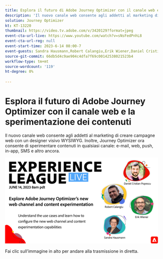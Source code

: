 ```yaml
---
title: Esplora il futuro di Adobe Journey Optimizer con il canale web e la sperimentazione dei contenuti
description: 'Il nuovo canale web consente agli addetti al marketing di creare campagne web con un designer visivo WYSIWYG. Inoltre, Journey Optimizer ora consente di sperimentare contenuti in qualsiasi canale: e-mail, web, push, in-app, SMS e altro ancora.'
solution: Journey Optimizer
kt: KT-13220
thumbnail: https://video.tv.adobe.com/v/3420129?format=jpeg
event-cta-url-live: https://www.youtube.com/watch?v=sNsFedPnhL8
event-cta-url-reg: null
event-start-time: 2023-6-14 08:00-7
event-guests: Sandra Hausmann,Robert Calangiu,Erik Wiener,Daniel Cristian Popescu
source-git-commit: 66db5d4c9ae904c4dfa7f69c00142538021523b4
workflow-type: tm+mt
source-wordcount: '119'
ht-degree: 0%

---
```


# Esplora il futuro di Adobe Journey Optimizer con il canale web e la sperimentazione dei contenuti

Il nuovo canale web consente agli addetti al marketing di creare campagne web con un designer visivo WYSIWYG. Inoltre, Journey Optimizer ora consente di sperimentare contenuti in qualsiasi canale: e-mail, web, push, in-app, SMS e altro ancora.

[![ExL LIVE 14 giugno 2023](../assets/Jun14_2023_exl_live_banner_web_1920_WebBanner.png)](https://www.youtube.com/watch?v=sNsFedPnhL8)

Fai clic sull’immagine in alto per andare alla trasmissione in diretta.
